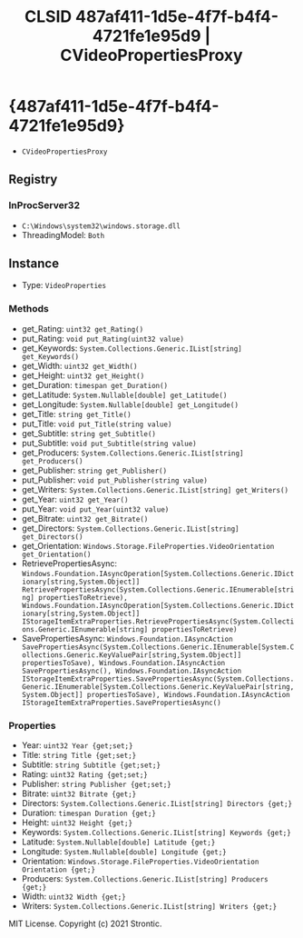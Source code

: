 ﻿---
title: "CLSID 487af411-1d5e-4f7f-b4f4-4721fe1e95d9 | CVideoPropertiesProxy"
excerpt: What is COM-Object CLSID 487af411-1d5e-4f7f-b4f4-4721fe1e95d9?
---

# {487af411-1d5e-4f7f-b4f4-4721fe1e95d9}

* `CVideoPropertiesProxy`

## Registry


### InProcServer32

* `C:\Windows\system32\windows.storage.dll`
* ThreadingModel: `Both`

## Instance

* Type: `VideoProperties`

### Methods

* get_Rating: `uint32 get_Rating()`
* put_Rating: `void put_Rating(uint32 value)`
* get_Keywords: `System.Collections.Generic.IList[string] get_Keywords()`
* get_Width: `uint32 get_Width()`
* get_Height: `uint32 get_Height()`
* get_Duration: `timespan get_Duration()`
* get_Latitude: `System.Nullable[double] get_Latitude()`
* get_Longitude: `System.Nullable[double] get_Longitude()`
* get_Title: `string get_Title()`
* put_Title: `void put_Title(string value)`
* get_Subtitle: `string get_Subtitle()`
* put_Subtitle: `void put_Subtitle(string value)`
* get_Producers: `System.Collections.Generic.IList[string] get_Producers()`
* get_Publisher: `string get_Publisher()`
* put_Publisher: `void put_Publisher(string value)`
* get_Writers: `System.Collections.Generic.IList[string] get_Writers()`
* get_Year: `uint32 get_Year()`
* put_Year: `void put_Year(uint32 value)`
* get_Bitrate: `uint32 get_Bitrate()`
* get_Directors: `System.Collections.Generic.IList[string] get_Directors()`
* get_Orientation: `Windows.Storage.FileProperties.VideoOrientation get_Orientation()`
* RetrievePropertiesAsync: `Windows.Foundation.IAsyncOperation[System.Collections.Generic.IDictionary[string,System.Object]] RetrievePropertiesAsync(System.Collections.Generic.IEnumerable[string] propertiesToRetrieve), Windows.Foundation.IAsyncOperation[System.Collections.Generic.IDictionary[string,System.Object]] IStorageItemExtraProperties.RetrievePropertiesAsync(System.Collections.Generic.IEnumerable[string] propertiesToRetrieve)`
* SavePropertiesAsync: `Windows.Foundation.IAsyncAction SavePropertiesAsync(System.Collections.Generic.IEnumerable[System.Collections.Generic.KeyValuePair[string,System.Object]] propertiesToSave), Windows.Foundation.IAsyncAction SavePropertiesAsync(), Windows.Foundation.IAsyncAction IStorageItemExtraProperties.SavePropertiesAsync(System.Collections.Generic.IEnumerable[System.Collections.Generic.KeyValuePair[string,System.Object]] propertiesToSave), Windows.Foundation.IAsyncAction IStorageItemExtraProperties.SavePropertiesAsync()`

### Properties

* Year: `uint32 Year {get;set;}`
* Title: `string Title {get;set;}`
* Subtitle: `string Subtitle {get;set;}`
* Rating: `uint32 Rating {get;set;}`
* Publisher: `string Publisher {get;set;}`
* Bitrate: `uint32 Bitrate {get;}`
* Directors: `System.Collections.Generic.IList[string] Directors {get;}`
* Duration: `timespan Duration {get;}`
* Height: `uint32 Height {get;}`
* Keywords: `System.Collections.Generic.IList[string] Keywords {get;}`
* Latitude: `System.Nullable[double] Latitude {get;}`
* Longitude: `System.Nullable[double] Longitude {get;}`
* Orientation: `Windows.Storage.FileProperties.VideoOrientation Orientation {get;}`
* Producers: `System.Collections.Generic.IList[string] Producers {get;}`
* Width: `uint32 Width {get;}`
* Writers: `System.Collections.Generic.IList[string] Writers {get;}`

MIT License. Copyright (c) 2021 Strontic.


